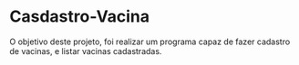 # Casdastro-Vacina
O objetivo deste projeto, foi realizar um programa capaz de fazer cadastro de vacinas, e listar vacinas cadastradas.
